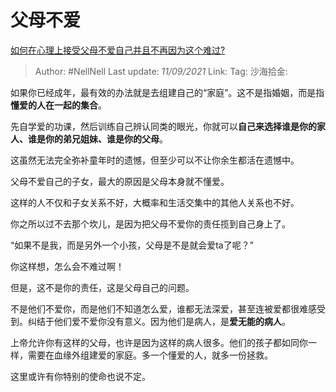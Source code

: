 # 父母不爱

[如何在心理上接受父母不爱自己并且不再因为这个难过?](https://www.zhihu.com/question/31473116/answer/2189477071)

> Author: #NellNell
> Last update: *11/09/2021*
> Link:
> Tag:
> 沙海拾金:

如果你已经成年，最有效的办法就是去组建自己的“家庭”。这不是指婚姻，而是指**懂爱的人在一起的集合**。

先自学爱的功课，然后训练自己辨认同类的眼光，你就可以**自己来选择谁是你的家人、谁是你的弟兄姐妹、谁是你的父母**。

这虽然无法完全弥补童年时的遗憾，但至少可以不让你余生都活在遗憾中。

父母不爱自己的子女，最大的原因是父母本身就不懂爱。

这样的人不仅和子女关系不好，大概率和生活交集中的其他人关系也不好。

你之所以过不去那个坎儿，是因为把父母不爱你的责任揽到自己身上了。

“如果不是我，而是另外一个小孩，父母是不是就会爱ta了呢？”

你这样想，怎么会不难过啊！

但是，这不是你的责任，这是父母自己的问题。

不是他们不爱你，而是他们不知道怎么爱，谁都无法深爱，甚至连被爱都很难感受到。纠结于他们爱不爱你没有意义。因为他们是病人，是**爱无能的病人**。

上帝允许你有这样的父母，也许是因为这样的病人很多。他们的孩子都如同你一样，需要在血缘外组建爱的家庭。多一个懂爱的人，就多一份拯救。

这里或许有你特别的使命也说不定。
